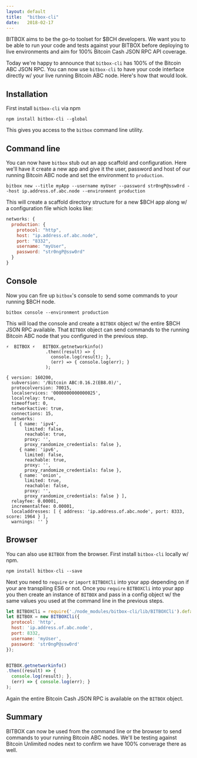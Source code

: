 ```yaml
---
layout: default
title:  "bitbox-cli"
date:   2018-02-17
---
```


BITBOX aims to be the go-to toolset for $BCH developers. We want you to be able to run your code and tests against your BITBOX before deploying to live environments and aim for 100% Bitcoin Cash JSON RPC API coverage.

Today we're happy to announce that `bitbox-cli` has 100% of the Bitcoin ABC JSON RPC. You can now use `bitbox-cli` to have your code interface directly w/ your live running Bitcoin ABC node. Here's how that would look.

## Installation

First install `bitbox-cli` via npm

```
npm install bitbox-cli --global
```

This gives you access to the `bitbox` command line utility.

## Command line

You can now have `bitbox` stub out an app scaffold and configuration. Here we'll have it create a new app and give it the user, password and host of our running Bitcoin ABC node and set the environment to `production`.

```
bitbox new --title myApp --username myUser --password str0ngP@ssw0rd --host ip.address.of.abc.node --environment production
```

This will create a scaffold directory structure for a new $BCH app along w/ a configuration file which looks like:

```js
networks: {
  production: {
    protocol: "http",
    host: "ip.address.of.abc.node",
    port: "8332",
    username: "myUser",
    password: "str0ngP@ssw0rd"
  }
}
```

## Console

Now you can fire up `bitbox`'s console to send some commands to your running $BCH node.

```
bitbox console --environment production
```

This will load the console and create a `BITBOX` object w/ the entire $BCH JSON RPC available. That `BITBOX` object can send commands to the running Bitcoin ABC node that you configured in the previous step.

```
⚡️  BITBOX ⚡️   BITBOX.getnetworkinfo()
               .then((result) => {
                 console.log(result); },
                 (err) => { console.log(err); }
               );

{ version: 160200,
  subversion: '/Bitcoin ABC:0.16.2(EB8.0)/',
  protocolversion: 70015,
  localservices: '0000000000000025',
  localrelay: true,
  timeoffset: 0,
  networkactive: true,
  connections: 15,
  networks:
   [ { name: 'ipv4',
       limited: false,
       reachable: true,
       proxy: '',
       proxy_randomize_credentials: false },
     { name: 'ipv6',
       limited: false,
       reachable: true,
       proxy: '',
       proxy_randomize_credentials: false },
     { name: 'onion',
       limited: true,
       reachable: false,
       proxy: '',
       proxy_randomize_credentials: false } ],
  relayfee: 0.00001,
  incrementalfee: 0.00001,
  localaddresses: [ { address: 'ip.address.of.abc.node', port: 8333, score: 1964 } ],
  warnings: '' }
```

## Browser

You can also use `BITBOX` from the browser. First install `bitbox-cli` locally w/ npm.

```
npm install bitbox-cli --save
```

Next you need to `require` or `import` `BITBOXCli` into your app depending on if your are transpiling ES6 or not. Once you `require` `BITBOXCli` into your app you then create an instance of `BITBOX` and pass in a config object w/ the same values you used at the command line in the previous steps.

```js
let BITBOXCli = require('./node_modules/bitbox-cli/lib/BITBOXCli').default;
let BITBOX = new BITBOXCli({
  protocol: 'http',
  host: 'ip.address.of.abc.node',
  port: 8332,
  username: 'myUser',
  password: 'str0ngP@ssw0rd'
});


BITBOX.getnetworkinfo()
.then((result) => {
  console.log(result); },
  (err) => { console.log(err); }
);
```

Again the entire Bitcoin Cash JSON RPC is available on the `BITBOX` object.

## Summary

BITBOX can now be used from the command line or the browser to send commands to your running Bitcoin ABC nodes. We'll be testing against Bitcoin Unlimited nodes next to confirm we have 100% converage there as well.
